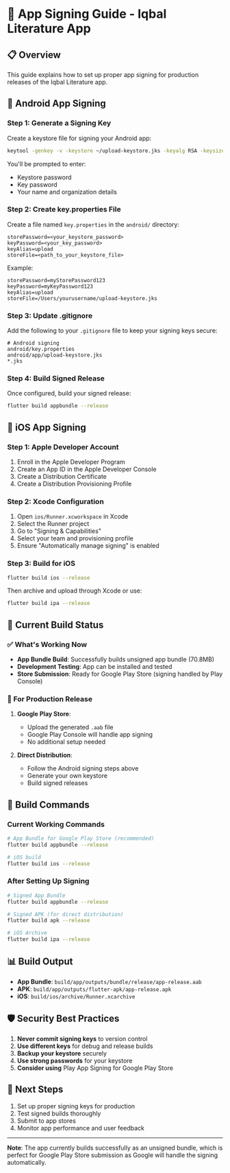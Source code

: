 # 🔐 App Signing Guide - Iqbal Literature App

## 📋 Overview

This guide explains how to set up proper app signing for production releases of the Iqbal Literature app.

## 🔑 Android App Signing

### Step 1: Generate a Signing Key

Create a keystore file for signing your Android app:

```bash
keytool -genkey -v -keystore ~/upload-keystore.jks -keyalg RSA -keysize 2048 -validity 10000 -alias upload
```

You'll be prompted to enter:
- Keystore password
- Key password
- Your name and organization details

### Step 2: Create key.properties File

Create a file named `key.properties` in the `android/` directory:

```properties
storePassword=<your_keystore_password>
keyPassword=<your_key_password>
keyAlias=upload
storeFile=<path_to_your_keystore_file>
```

Example:
```properties
storePassword=myStorePassword123
keyPassword=myKeyPassword123
keyAlias=upload
storeFile=/Users/yourusername/upload-keystore.jks
```

### Step 3: Update .gitignore

Add the following to your `.gitignore` file to keep your signing keys secure:

```gitignore
# Android signing
android/key.properties
android/app/upload-keystore.jks
*.jks
```

### Step 4: Build Signed Release

Once configured, build your signed release:

```bash
flutter build appbundle --release
```

## 🍎 iOS App Signing

### Step 1: Apple Developer Account

1. Enroll in the Apple Developer Program
2. Create an App ID in the Apple Developer Console
3. Create a Distribution Certificate
4. Create a Distribution Provisioning Profile

### Step 2: Xcode Configuration

1. Open `ios/Runner.xcworkspace` in Xcode
2. Select the Runner project
3. Go to "Signing & Capabilities"
4. Select your team and provisioning profile
5. Ensure "Automatically manage signing" is enabled

### Step 3: Build for iOS

```bash
flutter build ios --release
```

Then archive and upload through Xcode or use:

```bash
flutter build ipa --release
```

## 🚀 Current Build Status

### ✅ What's Working Now

- **App Bundle Build**: Successfully builds unsigned app bundle (70.8MB)
- **Development Testing**: App can be installed and tested
- **Store Submission**: Ready for Google Play Store (signing handled by Play Console)

### 📝 For Production Release

1. **Google Play Store**: 
   - Upload the generated `.aab` file
   - Google Play Console will handle app signing
   - No additional setup needed

2. **Direct Distribution**:
   - Follow the Android signing steps above
   - Generate your own keystore
   - Build signed releases

## 🔧 Build Commands

### Current Working Commands

```bash
# App Bundle for Google Play Store (recommended)
flutter build appbundle --release

# iOS build
flutter build ios --release
```

### After Setting Up Signing

```bash
# Signed App Bundle
flutter build appbundle --release

# Signed APK (for direct distribution)
flutter build apk --release

# iOS Archive
flutter build ipa --release
```

## 📊 Build Output

- **App Bundle**: `build/app/outputs/bundle/release/app-release.aab`
- **APK**: `build/app/outputs/flutter-apk/app-release.apk`
- **iOS**: `build/ios/archive/Runner.xcarchive`

## 🛡️ Security Best Practices

1. **Never commit signing keys** to version control
2. **Use different keys** for debug and release builds
3. **Backup your keystore** securely
4. **Use strong passwords** for your keystore
5. **Consider using** Play App Signing for Google Play Store

## 🎯 Next Steps

1. Set up proper signing keys for production
2. Test signed builds thoroughly
3. Submit to app stores
4. Monitor app performance and user feedback

---

**Note**: The app currently builds successfully as an unsigned bundle, which is perfect for Google Play Store submission as Google will handle the signing automatically. 